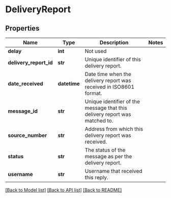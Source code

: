 # DeliveryReport

## Properties
Name | Type | Description | Notes
------------ | ------------- | ------------- | -------------
**delay** | **int** | Not used | 
**delivery_report_id** | **str** | Unique identifier of this delivery report. | 
**date_received** | **datetime** | Date time when the delivery report was received in ISO8601 format. | 
**message_id** | **str** | Unique identifier of the message that this delivery report was matched to. | 
**source_number** | **str** | Address from which this delivery report was received. | 
**status** | **str** | The status of the message as per the delivery report. | 
**username** | **str** | Username that received this reply. | 

[[Back to Model list]](../README.md#documentation-for-models) [[Back to API list]](../README.md#documentation-for-api-endpoints) [[Back to README]](../README.md)



